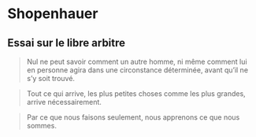 Shopenhauer
===========

Essai sur le libre arbitre
--------------------------

> Nul ne peut savoir comment un autre homme, ni même comment lui en personne agira
> dans une circonstance déterminée, avant qu’il ne s’y soit trouvé.


> Tout ce qui arrive, les plus petites choses comme les plus grandes, arrive
> nécessairement.


> Par ce que nous faisons seulement, nous apprenons ce que nous sommes.
